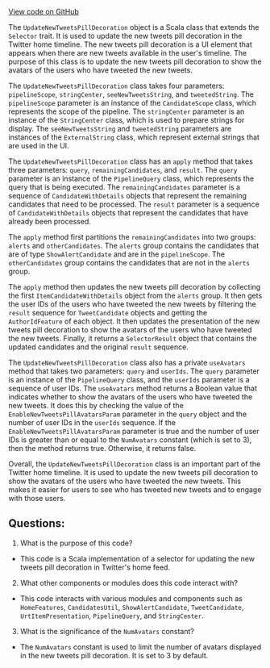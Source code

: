 [View code on GitHub](https://github.com/misbahsy/the-algorithm/home-mixer/server/src/main/scala/com/twitter/home_mixer/functional_component/selector/UpdateNewTweetsPillDecoration.scala)

The `UpdateNewTweetsPillDecoration` object is a Scala class that extends the `Selector` trait. It is used to update the new tweets pill decoration in the Twitter home timeline. The new tweets pill decoration is a UI element that appears when there are new tweets available in the user's timeline. The purpose of this class is to update the new tweets pill decoration to show the avatars of the users who have tweeted the new tweets.

The `UpdateNewTweetsPillDecoration` class takes four parameters: `pipelineScope`, `stringCenter`, `seeNewTweetsString`, and `tweetedString`. The `pipelineScope` parameter is an instance of the `CandidateScope` class, which represents the scope of the pipeline. The `stringCenter` parameter is an instance of the `StringCenter` class, which is used to prepare strings for display. The `seeNewTweetsString` and `tweetedString` parameters are instances of the `ExternalString` class, which represent external strings that are used in the UI.

The `UpdateNewTweetsPillDecoration` class has an `apply` method that takes three parameters: `query`, `remainingCandidates`, and `result`. The `query` parameter is an instance of the `PipelineQuery` class, which represents the query that is being executed. The `remainingCandidates` parameter is a sequence of `CandidateWithDetails` objects that represent the remaining candidates that need to be processed. The `result` parameter is a sequence of `CandidateWithDetails` objects that represent the candidates that have already been processed.

The `apply` method first partitions the `remainingCandidates` into two groups: `alerts` and `otherCandidates`. The `alerts` group contains the candidates that are of type `ShowAlertCandidate` and are in the `pipelineScope`. The `otherCandidates` group contains the candidates that are not in the `alerts` group.

The `apply` method then updates the new tweets pill decoration by collecting the first `ItemCandidateWithDetails` object from the `alerts` group. It then gets the user IDs of the users who have tweeted the new tweets by filtering the `result` sequence for `TweetCandidate` objects and getting the `AuthorIdFeature` of each object. It then updates the presentation of the new tweets pill decoration to show the avatars of the users who have tweeted the new tweets. Finally, it returns a `SelectorResult` object that contains the updated candidates and the original `result` sequence.

The `UpdateNewTweetsPillDecoration` class also has a private `useAvatars` method that takes two parameters: `query` and `userIds`. The `query` parameter is an instance of the `PipelineQuery` class, and the `userIds` parameter is a sequence of user IDs. The `useAvatars` method returns a Boolean value that indicates whether to show the avatars of the users who have tweeted the new tweets. It does this by checking the value of the `EnableNewTweetsPillAvatarsParam` parameter in the `query` object and the number of user IDs in the `userIds` sequence. If the `EnableNewTweetsPillAvatarsParam` parameter is true and the number of user IDs is greater than or equal to the `NumAvatars` constant (which is set to 3), then the method returns true. Otherwise, it returns false.

Overall, the `UpdateNewTweetsPillDecoration` class is an important part of the Twitter home timeline. It is used to update the new tweets pill decoration to show the avatars of the users who have tweeted the new tweets. This makes it easier for users to see who has tweeted new tweets and to engage with those users.
## Questions: 
 1. What is the purpose of this code?
- This code is a Scala implementation of a selector for updating the new tweets pill decoration in Twitter's home feed.

2. What other components or modules does this code interact with?
- This code interacts with various modules and components such as `HomeFeatures`, `CandidatesUtil`, `ShowAlertCandidate`, `TweetCandidate`, `UrtItemPresentation`, `PipelineQuery`, and `StringCenter`.

3. What is the significance of the `NumAvatars` constant?
- The `NumAvatars` constant is used to limit the number of avatars displayed in the new tweets pill decoration. It is set to 3 by default.